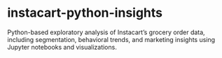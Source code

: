 # instacart-python-insights
Python-based exploratory analysis of Instacart’s grocery order data, including segmentation, behavioral trends, and marketing insights using Jupyter notebooks and visualizations.
